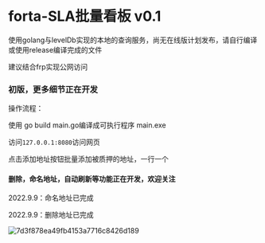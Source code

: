 # forta-SLA批量看板 v0.1


使用golang与levelDb实现的本地的查询服务，尚无在线版计划发布，请自行编译或使用release编译完成的文件

建议结合frp实现公网访问

### 初版，更多细节正在开发

操作流程：

使用 go build main.go编译成可执行程序 main.exe

访问```127.0.0.1:8080```访问网页

点击添加地址按钮批量添加被质押的地址，一行一个

####  删除，命名地址，自动刷新等功能正在开发，欢迎关注

2022.9.9：命名地址已完成

2022.9.9：删除地址已完成

![7d3f878ea49fb4153a7716c8426d189](https://user-images.githubusercontent.com/95566315/188309527-3d502fc8-0c1c-4911-98fd-f544d573ac3b.jpg)

